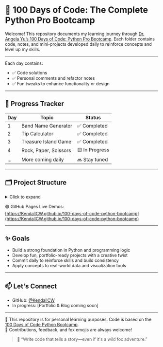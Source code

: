 # 🐍 100 Days of Code: The Complete Python Pro Bootcamp

Welcome! This repository documents my learning journey through [Dr. Angela Yu’s 100 Days of Code: Python Pro Bootcamp](https://www.udemy.com/course/100-days-of-code/). Each folder contains code, notes, and mini-projects developed daily to reinforce concepts and level up my skills.

---

Each day contains:
- ✅ Code solutions
- ✅ Personal comments and refactor notes
- ✅ Fun tweaks to enhance functionality or design

---

## 🧠 Progress Tracker

| Day | Topic                         | Status         |
|-----|-------------------------------|----------------|
| 1   | Band Name Generator           | ✅ Completed   |
| 2   | Tip Calculator                | ✅ Completed   |
| 3   | Treasure Island Game          | ✅ Completed   |
| 4   | Rock, Paper, Scissors         | 🟨 In Progress |
| ... | More coming daily             | 🔜 Stay tuned  |

---

## 🗂️ Project Structure

<details>
<summary>Click to expand</summary>

<pre>
100-days-of-code-python-bootcamp/
├── day01/                         # Band Name Generator
│   ├── band_name_generator.py
│   ├── README.md
│   └── assets/
├── day02/                         # Tip Calculator
│   ├── tip_calculator.py
│   ├── README.md
│   └── assets/
├── day03/                         # Treasure Island Game
│   ├── treasure_island.py
│   └── README.md
├── day04/                         # Rock, Paper, Scissors
│   ├── rock_paper_scissors.py
│   └── README.md
├── docs/
│   ├── index.html
│   ├── style.css
│   ├── day01/
│   │   ├── index.html
│   │   ├── script.js
│   │   └── style.css
│   ├── day02/
│   │   ├── index.html
│   │   ├── script.js
│   │   └── style.css
│   ├── day03/
│   │   ├── index.html
│   │   └── script.js
│   └── ...
├── .gitignore
└── README.md
</pre>

</details>


🟢 GitHub Pages Live Demos:  
[https://KendallCW.github.io/100-days-of-code-python-bootcamp](https://KendallCW.github.io/100-days-of-code-python-bootcamp)

---

## ✨ Goals

- Build a strong foundation in Python and programming logic
- Develop fun, portfolio-ready projects with a creative twist
- Commit daily to reinforce skills and build consistency
- Apply concepts to real-world data and visualization tools

---

## 📫 Let's Connect

- GitHub: [@KendallCW](https://github.com/KendallCW)
- In progress: [Portfolio & Blog coming soon]

---

📄 This repository is for personal learning purposes. Code is based on the [100 Days of Code Python Bootcamp](https://www.udemy.com/course/100-days-of-code/).  
🧠 Contributions, feedback, and fox emojis are always welcome!

> 🦊 “Write code that tells a story—even if it's a wild fox adventure.”
